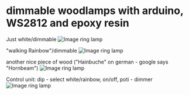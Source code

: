 # dimmable woodlamps with arduino, WS2812 and epoxy resin

Just white/dimmable
![Image ring lamp](https://github.com/Daniel595/WS28XX/blob/master/ring_white.jpg)

"walking Rainbow"/dimmable
![Image ring lamp](https://github.com/Daniel595/WS28XX/blob/master/ring_rainbow.jpg)

another nice piece of wood ("Hainbuche" on german - google says "Hornbeam")
![Image ring lamp](https://github.com/Daniel595/WS28XX/blob/master/wild_white.jpg)

Control unit: dip - select white/rainbow, on/off, poti - dimmer
![Image ring lamp](https://github.com/Daniel595/WS28XX/blob/master/control_unit.jpg)

